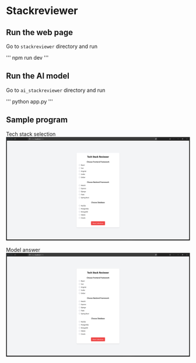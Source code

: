 # Stackreviewer

## Run the web page 
Go to `stackreviewer` directory and run

'''
npm run dev
'''

## Run the AI model
Go to  `ai_stackreviewer` directory and run

'''
python app.py
'''

## Sample program

Tech stack selection
![Stackreviewer image](images/image1.png)

Model answer
![Stackreviewer image](images/image1.png)



